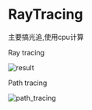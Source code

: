 # RayTracing
主要搞光追,使用cpu计算

Ray tracing

![result](/Users/virgil/Documents/vscode/RayTracing/README.assets/result.png)



Path tracing

![path_tracing](/Users/virgil/Documents/vscode/RayTracing/README.assets/path_tracing.png)


